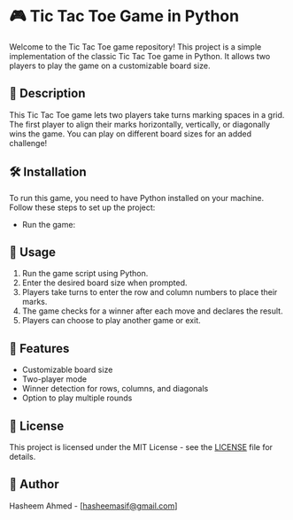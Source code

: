
# 🎮 Tic Tac Toe Game in Python

Welcome to the Tic Tac Toe game repository! This project is a simple implementation of the classic Tic Tac Toe game in Python. It allows two players to play the game on a customizable board size.

## 📖 Description

This Tic Tac Toe game lets two players take turns marking spaces in a grid. The first player to align their marks horizontally, vertically, or diagonally wins the game. You can play on different board sizes for an added challenge!

## 🛠️ Installation

To run this game, you need to have Python installed on your machine. Follow these steps to set up the project:

- Run the game:

## 🚀 Usage

1. Run the game script using Python.
2. Enter the desired board size when prompted.
3. Players take turns to enter the row and column numbers to place their marks.
4. The game checks for a winner after each move and declares the result.
5. Players can choose to play another game or exit.

## 🌟 Features

- Customizable board size
- Two-player mode
- Winner detection for rows, columns, and diagonals
- Option to play multiple rounds

## 📄 License

This project is licensed under the MIT License - see the [LICENSE](LICENSE) file for details.

## 👤 Author

Hasheem Ahmed - [hasheemasif@gmail.com]
